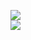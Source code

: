 [![](https://img.shields.io/badge/Made%20With-Github%20Spray-lightgrey.svg?style=for-the-badge&logo=github)](https://github.com/Annihil/github-spray#7850)  
[![](https://i.imgur.com/2DrTn0Z.gif)](https://github.com/Annihil/github-spray)